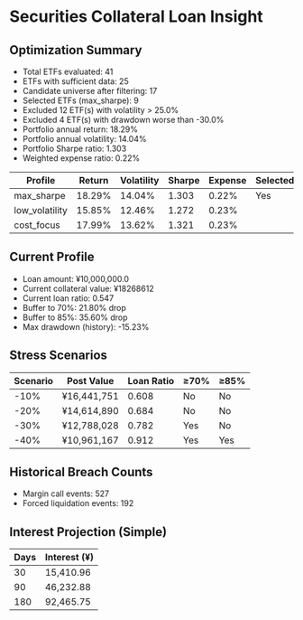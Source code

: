 # Securities Collateral Loan Insight

## Optimization Summary
- Total ETFs evaluated: 41
- ETFs with sufficient data: 25
- Candidate universe after filtering: 17
- Selected ETFs (max_sharpe): 9
- Excluded 12 ETF(s) with volatility > 25.0%
- Excluded 4 ETF(s) with drawdown worse than -30.0%
- Portfolio annual return: 18.29%
- Portfolio annual volatility: 14.04%
- Portfolio Sharpe ratio: 1.303
- Weighted expense ratio: 0.22%

| Profile | Return | Volatility | Sharpe | Expense | Selected |
| --- | --- | --- | --- | --- | --- |
| max_sharpe | 18.29% | 14.04% | 1.303 | 0.22% | Yes |
| low_volatility | 15.85% | 12.46% | 1.272 | 0.23% |  |
| cost_focus | 17.99% | 13.62% | 1.321 | 0.23% |  |

## Current Profile
- Loan amount: ¥10,000,000.0
- Current collateral value: ¥18268612
- Current loan ratio: 0.547
- Buffer to 70%: 21.80% drop
- Buffer to 85%: 35.60% drop
- Max drawdown (history): -15.23%

## Stress Scenarios
| Scenario | Post Value | Loan Ratio | ≥70% | ≥85% |
| --- | --- | --- | --- | --- |
| -10% | ¥16,441,751 | 0.608 | No | No |
| -20% | ¥14,614,890 | 0.684 | No | No |
| -30% | ¥12,788,028 | 0.782 | Yes | No |
| -40% | ¥10,961,167 | 0.912 | Yes | Yes |

## Historical Breach Counts
- Margin call events: 527
- Forced liquidation events: 192

## Interest Projection (Simple)
| Days | Interest (¥) |
| --- | --- |
| 30 | 15,410.96 |
| 90 | 46,232.88 |
| 180 | 92,465.75 |
